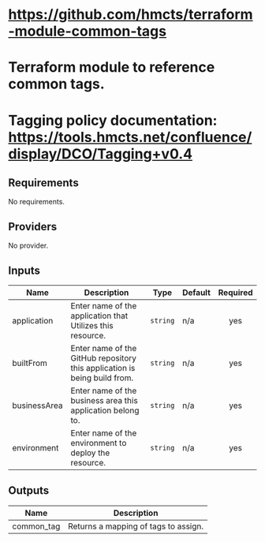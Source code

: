 
# https://github.com/hmcts/terraform-module-common-tags
# Terraform module to reference common tags.

# Tagging policy documentation: https://tools.hmcts.net/confluence/display/DCO/Tagging+v0.4

## Requirements

No requirements.

## Providers

No provider.

## Inputs

| Name | Description | Type | Default | Required |
|------|-------------|------|---------|:--------:|
| application | Enter name of the application that Utilizes this resource. | `string` | n/a | yes |
| builtFrom | Enter name of the GitHub repository this application is being build from. | `string` | n/a | yes |
| businessArea | Enter name of the business area this application belong to. | `string` | n/a | yes |
| environment | Enter name of the environment to deploy the resource. | `string` | n/a | yes |

## Outputs

| Name | Description |
|------|-------------|
| common\_tag | Returns a mapping of tags to assign. |

